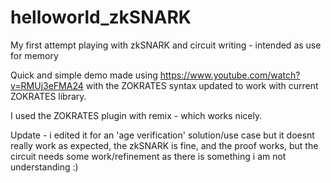# helloworld_zkSNARK
My first attempt playing with zkSNARK and circuit writing - intended as use for memory

Quick and simple demo made using https://www.youtube.com/watch?v=RMUj3eFMA24 with the ZOKRATES syntax updated to work with current ZOKRATES library.

I used the ZOKRATES plugin with remix - which works nicely. 

Update - i edited it for an 'age verification' solution/use case but it doesnt really work as expected, the zkSNARK is fine, and the proof works, but the circuit needs some work/refinement as there is something i am not understanding :) 
